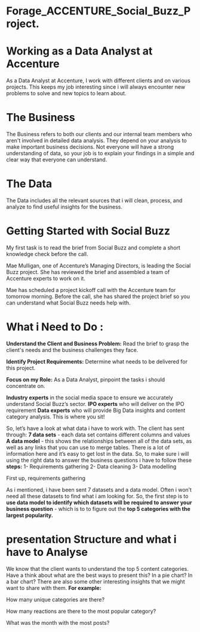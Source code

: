 # Forage_ACCENTURE_Social_Buzz_Project.

# Working as a Data Analyst at Accenture
  As a Data Analyst at Accenture, I work with different clients and on various projects. This keeps my job interesting since i will always encounter new problems to 
  solve and new topics to learn about.

# The Business
  The Business refers to both our clients and our internal team members who aren't involved in detailed data analysis. They depend on your analysis to make important 
  business 
  decisions. Not everyone will have a strong understanding of data, so your job is to explain your findings in a simple and clear way that everyone can understand.
# The Data
  The Data includes all the relevant sources that i will clean, process, and analyze to find useful insights for the business.

# Getting Started with Social Buzz
  My first task is to read the brief from Social Buzz and complete a short knowledge check before the call.

  Mae Mulligan, one of Accenture’s Managing Directors, is leading the Social Buzz project. She has reviewed the brief and assembled a team of Accenture experts to work on it.

  Mae has scheduled a project kickoff call with the Accenture team for tomorrow morning. Before the call, she has shared the project brief so you can understand what Social 
  Buzz needs help with.

# What i Need to Do :
  **Understand the Client and Business Problem:** Read the brief to grasp the client's needs and the business challenges they face.

**Identify Project Requirements:** Determine what needs to be delivered for this project.

**Focus on my Role:** As a Data Analyst, pinpoint the tasks i should concentrate on.

**Industry experts** in the social media space to ensure we accurately understand Social Buzz’s sector.
**IPO experts** who will deliver on the IPO requirement
**Data experts** who will provide Big Data insights and content category analysis. This is where you sit!

  So, let’s have a look at what data i have to work with. The client has sent through:
**7 data sets** - each data set contains different columns and values
**A data model** - this shows the relationships between all of the data sets, as well as any links that you can use to merge tables.
  There is a lot of information here and it’s easy to get lost in the data. So, to make sure i will using the right data to answer the business questions i have to follow 
  these **steps:**
  1- Requirements gathering
  2- Data cleaning
  3- Data modelling

First up, requirements gathering

  As i mentioned, i have been sent 7 datasets and a data model.
  Often i won’t need all these datasets to find what i am looking for.
  So, the first step is to **use  data model to identify which datasets will be required to answer your business question** - which is to to figure out the **top 5 
  categories with the largest popularity.**

# presentation Structure and what i have to Analyse
  We know that the client wants to understand the top 5 content categories. Have a think about what are the best ways to present this? In a pie chart? In a bar chart?
  There are also some other interesting insights that we might want to share with them. 
  **For example:** 
  
  How many unique categories are there?
  
  How many reactions are there to the most popular category?
  
  What was the month with the most posts?




